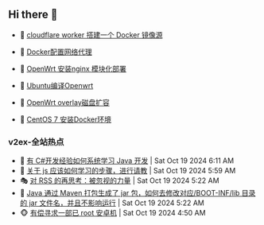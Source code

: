## Hi there 👋

<!--
**dkyg666/dkyg666** is a ✨ _special_ ✨ repository because its `README.md` (this file) appears on your GitHub profile.

Here are some ideas to get you started:

- 🔭 I’m currently working on ...
- 🌱 I’m currently learning ...
- 👯 I’m looking to collaborate on ...
- 🤔 I’m looking for help with ...
- 💬 Ask me about ...
- 📫 How to reach me: ...
- 😄 Pronouns: ...
- ⚡ Fun fact: ...
-->

<!-- BLOG-POST-LIST:START -->
- 🦩 [cloudflare worker 搭建一个 Docker 镜像源](http://blog.1996099.xyz/archives/cloudflare-worker-da-jian-yi-ge-docker-jing-xiang-zhan) 

- 🚦 [Docker配置网络代理](http://blog.1996099.xyz/archives/dockerpei-zhi-wang-luo-dai-li) 

- 🫶 [OpenWrt 安装nginx 模块化部署](http://blog.1996099.xyz/archives/openwrt-an-zhuang-nginx-mo-kuai-hua-bu-shu) 

- 🦄 [Ubuntu编译Openwrt](http://blog.1996099.xyz/archives/ubuntuzi-bian-yi-openwrt) 

- 🐻 [OpenWrt overlay磁盘扩容](http://blog.1996099.xyz/archives/openwrt-overlay) 

- 🤖 [CentOS 7 安装Docker环境](http://blog.1996099.xyz/archives/centos-docker) 
<!-- BLOG-POST-LIST:END -->

### v2ex-全站热点
<!-- v2ex:START -->
- 🥸 [有 C#开发经验如何系统学习 Java 开发](https://www.v2ex.com/t/1081715#reply2) | Sat Oct 19 2024 6:11 AM
- 🤗 [关于 js 应该如何学习的步骤，进行请教](https://www.v2ex.com/t/1081712#reply3) | Sat Oct 19 2024 5:59 AM
- 🎭 [对 RSS 的再思考：被忽视的力量](https://www.v2ex.com/t/1081708#reply3) | Sat Oct 19 2024 5:22 AM
- 🥷 [Java 通过 Maven 打包生成了 jar 包，如何去修改对应/BOOT-INF/lib 目录的 jar 文件名，并且不影响运行](https://www.v2ex.com/t/1081707#reply0) | Sat Oct 19 2024 5:22 AM
- 🐵 [有偿寻求一部已 root 安卓机](https://www.v2ex.com/t/1081705#reply2) | Sat Oct 19 2024 4:50 AM<!-- v2ex:END -->

